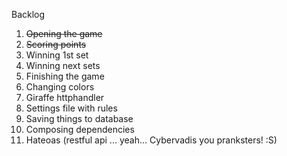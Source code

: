 Backlog

1. ~~Opening the game~~
2. ~~Scoring points~~
3. Winning 1st set
4. Winning next sets
5. Finishing the game
6. Changing colors
7. Giraffe httphandler
8. Settings file with rules
9. Saving things to database
10. Composing dependencies
11. Hateoas (restful api ... yeah... Cybervadis you pranksters! :S)
